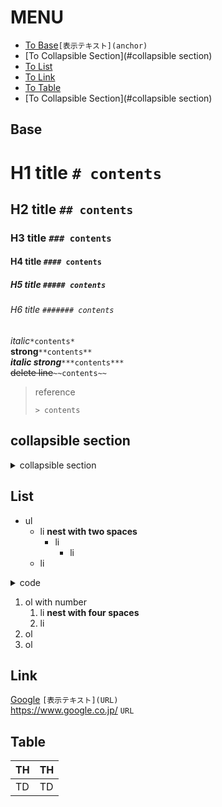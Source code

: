 # MENU
- [To Base](#Base)`[表示テキスト](anchor)`
- [To Collapsible Section](#collapsible section)
- [To List](#List)
- [To Link](#Link)
- [To Table](#Table) 
- [To Collapsible Section](#collapsible section)

## Base
# H1 title `# contents`
## H2 title `## contents`
### H3 title `### contents`
#### H4 title `#### contents`
##### H5 title `##### contents`
###### H6 title `####### contents`

*italic*`*contents*`  
**strong**`**contents**`  
***italic strong***`***contents***`  
~~delete line~~`~~contents~~`  
> reference
>
> `> contents`

## collapsible section
<details>
  <summary>collapsible section</summary>
  <div>

```java
int a = 0; //<div> とコードブロックの間には空白行が一つ以上必要です。
```
```html
  <details>
    <summary>title</summary>
    <div>
    
    contents
    </div>
  </details>
```
  </div>
</details>

## List
- ul
  - li **nest with two spaces**
    - li
      - li
  - li
<details><summary>code</summary><div>

```
- ul
  - li
    - li
      - li
  - li
```
</div></details>  

1. ol with number
    1. li **nest with four spaces**
    1. li
1. ol
1. ol


## Link
[Google](https://www.google.co.jp/) `[表示テキスト](URL)`  
https://www.google.co.jp/ `URL`  


## Table
|TH|TH|
|--|--|
|TD|TD|
